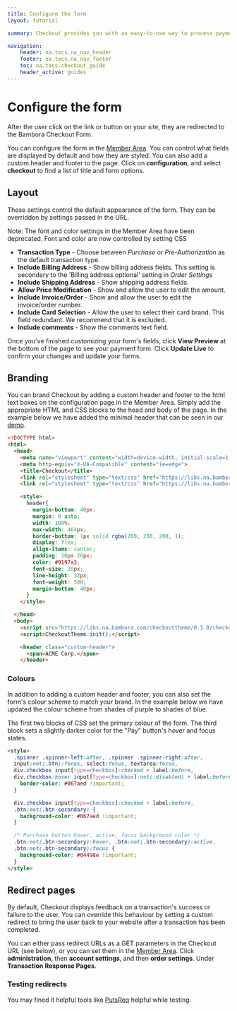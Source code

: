 ```yaml
---
title: Configure the form
layout: tutorial

summary: Checkout provides you with an easy-to-use way to process payments on your site.

navigation:
    header: na.tocs.na_nav_header
    footer: na.tocs.na_nav_footer
    toc: na.tocs.checkout_guide
    header_active: guides
---
```


# Configure the form
After the user click on the link or button on your site, they are redirected to the Bambora Checkout Form.

You can configure the form in the [Member Area](https://web.na.bambora.com). You can control what fields are displayed by default and how they are styled. You can also add a custom header and footer to the page. Click on **configuration**, and select **checkout** to find a list of title and form options.

## Layout
These settings control the default appearance of the form. They can be overridden by settings passed in the URL.

Note: The font and color settings in the Member Area have been deprecated. Font and color are now controlled by setting CSS

- **Transaction Type** - Choose between *Purchase* or *Pre-Authorization* as the default transaction type.
- **Include Billing Address** - Show billing address fields. This setting is secondary to the 'Billing address optional' setting in *Order Settings*
- **Include Shipping Address** - Show shipping address fields.
- **Allow Price Modification** - Show and allow the user to edit the amount.
- **Include Invoice/Order** - Show and allow the user to edit the invoice/order number.
- **Include Card Selection** - Allow the user to select their card brand. This field redundant. We recommend that it is excluded.
- **Include comments** - Show the comments text field.

Once you've finished customizing your form's fields, click **View Preview** at the bottom of the page to see your payment form. Click **Update Live** to confirm your changes and update your forms.

## Branding
You can brand Checkout by adding a custom header and footer to the html text boxes on the configuration page in the Member Area. Simply add the appropriate HTML and CSS blocks to the head and body of the page. In the example below we have added the minimal header that can be seen in our [demo](https://web.na.bambora.com/scripts/payment/payment.asp?merchant_id=300204468&trnAmount=10.00&hashValue=198b1de5fae8e1671bdf720cbbf292e15671dfaa).

```html
<!DOCTYPE html>
<html>
  <head>
    <meta name="viewport" content="width=device-width, initial-scale=1.0">
    <meta http-equiv="X-UA-Compatible" content="ie=edge">
    <title>Checkout</title>
    <link rel="stylesheet" type="text/css" href="https://libs.na.bambora.com/checkouttheme/0.1.0/ui.bambora/ui.bambora.1.1.0.css">
    <link rel="stylesheet" type="text/css" href="https://libs.na.bambora.com/checkouttheme/0.1.0/style.css">

    <style>
      header{
        margin-bottom: 40px;
        margin: 0 auto;
        width: 100%;
        max-width: 464px;
        border-bottom: 1px solid rgba(200, 200, 200, 1);
        display: flex;
        align-items: center;
        padding: 10px 20px;
        color: #9197a3;
        font-size: 20px;
        line-height: 32px;
        font-weight: 500;
        margin-bottom: 40px;
      }
    </style>

  </head>
  <body>
    <script src="https://libs.na.bambora.com/checkouttheme/0.1.0/checkouttheme.min.js"></script>
    <script>CheckoutTheme.init();</script>

    <header class="custom-header">
      <span>ACME Corp.</span>
    </header>
```
<div style="margin-bottom:24px;"></div>

### Colours

In addition to adding a custom header and footer, you can also set the form's colour scheme to match your brand. In the example below we have updated the colour scheme from shades of purple to shades of blue.

The first two blocks of CSS set the primary colour of the form. The third block sets a slightly darker color for the "Pay" button's hover and focus states.

```html
<style>
  .spinner .spinner-left:after, .spinner .spinner-right:after,
  input:not(.btn):focus, select:focus, textarea:focus,
  div.checkbox input[type=checkbox]:checked + label:before,
  div.checkbox:hover input[type=checkbox]:not(:disabled) + label:before {
    border-color: #067aed !important;
  }

  div.checkbox input[type=checkbox]:checked + label:before,
  .btn:not(.btn-secondary) {
    background-color: #067aed !important;
  }

  /* Purchase button hover, active, focus background color */
  .btn:not(.btn-secondary):hover, .btn:not(.btn-secondary):active,
  .btn:not(.btn-secondary):focus {
    background-color: #04498e !important;
  }
</style>
```
<div style="margin-bottom:24px;"></div>

## Redirect pages
By default, Checkout displays feedback on a transaction's success or failure to the user. You can override this behaviour by setting a custom redirect to bring the user back to your website after a transaction has been completed.

You can either pass redirect URLs as a GET parameters in the Checkout URL (see below), or you can set them in the [Member Area](https://web.na.bambora.com). Click **administration**, then **account settings**, and then **order settings**. Under **Transaction Response Pages**.

### Testing redirects
You may fined it helpful tools like [PutsReq](http://putsreq.com) helpful while testing.
